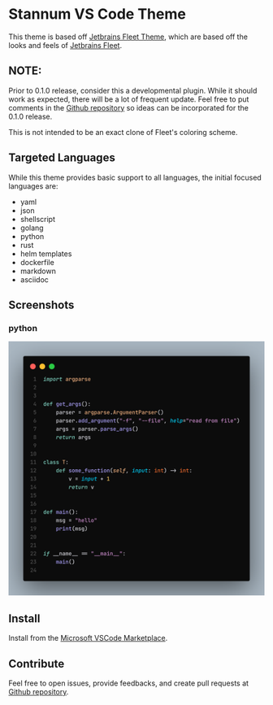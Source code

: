 # Stannum VS Code Theme

This theme is based off [Jetbrains Fleet Theme](https://marketplace.visualstudio.com/items?itemName=MichaelZhou.fleet-theme), which are based off the looks and feels of [Jetbrains Fleet](https://www.jetbrains.com/fleet).

## NOTE:

Prior to 0.1.0 release, consider this a developmental plugin.
While it should work as expected, there will be a lot of frequent update.
Feel free to put comments in the [Github repository](https://github.com/stannum-l/vscode-stannum-theme) so ideas can be incorporated for the 0.1.0 release.

This is not intended to be an exact clone of Fleet's coloring scheme.

## Targeted Languages

While this theme provides basic support to all languages, the initial focused languages are:

* yaml
* json
* shellscript
* golang
* python
* rust
* helm templates
* dockerfile
* markdown
* asciidoc

## Screenshots

### python

![python](.github/python-theme.png)


## Install

Install from the [Microsoft VSCode Marketplace](https://marketplace.visualstudio.com/items?itemName=stannum.stannum).

## Contribute

Feel free to open issues, provide feedbacks, and create pull requests at [Github repository](https://github.com/stannum-l/vscode-stannum-theme).

